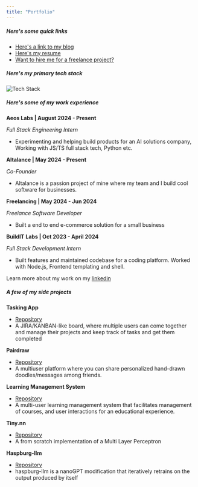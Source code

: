 ```yaml
---
title: "Portfolio"
---
```



##### Here's some quick links

- [Here's a link to my blog](/blog)
- [Here's my resume](https://drive.google.com/drive/folders/192IUKS2oXz8MSwG3qu4JQz4qALNblpy_?usp=drive_link)
- [Want to hire me for a freelance project?](/freelance)

##### Here's my primary tech stack

![Tech Stack](https://skillicons.dev/icons?i=html,css,js,ts,java,python,mongo,express,react,nodejs,nextjs,postgres,mysql,sequelize,spring,tailwind,git,postman,astro&perline=9)

##### Here's some of my work experience

**Aeos Labs | August 2024 - Present**

*Full Stack Engineering Intern*

- Experimenting and helping build products for an AI solutions company, Working with JS/TS full stack tech, Python etc. 


**Altalance | May 2024 - Present**

*Co-Founder*
- Altalance is a passion project of mine where my team and I build cool software for businesses.


**Freelancing | May 2024 - Jun 2024**

*Freelance Software Developer*
- Built a end to end e-commerce solution for a small business  


**BuildIT Labs | Oct 2023 - April 2024**

*Full Stack Development Intern*
- Built features and maintained codebase for a coding platform. Worked with Node.js, Frontend templating and shell. 

Learn more about my work on my [linkedin](https://www.linkedin.com/in/gaurangratnaparkhi/details/experience/)


##### A few of my side projects

**Tasking App**
- [Repository](https://github.com/gnaaruag/tasking-app)
- A JIRA/KANBAN-like board, where multiple users can come together and manage their projects and keep track of tasks and get them completed

**Pairdraw**
- [Repository](https://github.com/gnaaruag/pairdraw)
- A multiuser platform where you can share personalized hand-drawn doodles/messages among friends.

**Learning Management System**
- [Repository](https://github.com/gnaaruag/lms-project)
- A multi-user learning management system that facilitates management of courses, and user interactions for an educational experience.

**Tiny.nn**
- [Repository](https://github.com/gnaaruag/tiny.nn)
- A from scratch implementation of a Multi Layer Perceptron

**Haspburg-llm**
- [Repository](https://github.com/gnaaruag/haspburg-llm)
- haspburg-llm is a nanoGPT modification that iteratively retrains on the output produced by itself